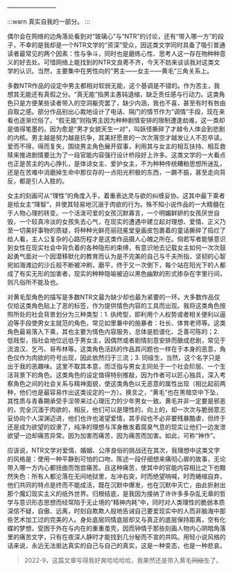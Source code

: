 ————————

:::warn
真实自我的一部分。
:::

偶尔会在网络的边角落处看到对“玻璃心”与“NTR”的讨论，还有“带入哪一方”的段子，不幸的是我却是一个NTR文学的“资深”受众，因这类文学同时具备了吸引普通读者最常见的两个因素：性与争斗，同时也是磨练心性、思考人这一存在物种种意义的好去处。可惜网络上能找到的NTR文良莠不齐，今天不妨来谈谈我对这类文学的认识。当然，主要集中在男性向的”男主——女主——黄毛“三角关系上。

多数NTR作品的设定中男主都相对软弱无能，这个基调是不错的。作为苦主，我想其无能还有真假之分。“真无能”指男主愚钝退缩，缺乏责任感与行动力。这类角色只是方便某些读者带入的空洞躯壳罢了，缺少内涵，我也不喜，甚至有时有咎由自取之感。部分作品别出心裁地设计了电话、隔门的情节作为“调情”手段，现在来看也逐渐烂俗了。“假无能”则指男主因为种种剧情安排的限制遭逢劫难，这一类却是值得笔墨的。因为愈是“男才女貌天生一对”，叫妖怪撕碎了才越令人体会到悲剧的内核。男主越是努力越是抗争，其美好愿景的一次次落空才越发让人不忍卒读。爱而不得，得而复失，围绕男主角色展开叙事，利用其与女主的相互扶持、相互救赎来推进剧情要比为了一段官能内容强行设计桥段好上许多。这类文学的一大看点也正是苦主的内心挣扎，是体谅女主、爱护女主，不为种种传统糟粕思想所迷乱，还是在苦难中消磨掉生命中那仅存的一点阳光积极的东西，一蹶不振，甚至走向背反，都是引人入胜的。

女主的刻画可从“理性”的角度入手，着重表达灵与欲的纠缠妥协。这其中最下乘者是给女主“降智”，并使其轻易地沉溺于肉欲的行为。殊不知小说作品的一大精髓在于人物心理的转变。一个活泼可爱的女孩沉默寡言，一个明媚鲜妍的女孩厌世自毁，一个较真冷淡的女孩失去心气，在现实的遭遇中建立起对理想、爱情、正义乃至一切美好事物的质疑，将种种光鲜亮丽冠冕堂皇画皮包裹着的童话撕碎了捣烂了给人看，主人公复杂的心路历程才是这类作品摄人心魄之所在。倘若写者能够意识到女性在现实社会中背负着的各种隐形的束缚，有意识地去记载女主如何一次次鼓起勇气面对一个因潜移默化的教育而认为是不完美的自己与千夫所指，坚韧的心智宛如海滩边的沙丘般不断被冲刷，磨平，终于又一次倒下，每个站在阳光下的人都成了有实无形的加害者，现实的种种隐喻被迫以黑色幽默的形式掺杂在字里行间，则凡俗所不能及也。

对黄毛型角色的描写是多数NTR文最为缺少却也最为紧要的一环。大多数作品仅仅给这类角色贴上了恶的标签，作为提供情色内容的工具而出现。我将这类角色按照所处的社会背景划分为三种类型：1. 纨绔型，即利用个人权势或者相关便利以逼迫等手段使男女主就范的角色，常见如里番中的施暴者：社长、体育老师等。这类角色最易落入下乘，其也主要为情色内容服务，总体是脸谱化、乏善可陈的；2. 低贱型，指社会地位远低于男女主，因偶然或者剧情刻意安排而酿成悲剧，常见于流浪汉、乞丐、哥布林等。这类角色活跃的作品其问题也一样在于本身的恶意，角色仅作为肉欲的符号出现，因此依然归于三流；3. 同级生，当然，这个名字只是出于我的恶趣味。这里不取其本意，而泛指与男女主同处于一个社会阶层、一个生活背景下的角色。这类角色的设定值得特别推敲，因为作者可以匠心独具，深入考察角色之间的社会关系与精神面貌，使这类角色以无恶意的属性出现（相比起前两种，他们也是最容易作出这类设定的一方）。换言之，“黄毛”也在黑暗空中下坠，其性质与青春期承受手淫带来过心理压力的少年男女一致。黄毛并非一定要是邪恶的，完全沉湎于肉欲的，相反，他们可以是理性的，向上的，却一次次与脆弱意志妥协向个人深渊迈进，他们也许也渴望爱情，其手段也不必非要残暴酷虐，但终于还是成为欲望的奴隶了，纯净的理想与浑身散发着腐臭气息的现实让他们一边发泄欲望一边却痛苦异常。因为加害而痛苦，因为痛苦而加害。如此，可称“神作”。

应该说，NTR文学对爱情、婚姻、公序良俗的挑战还在其次，我理想中这类文字的风格是：使用一种平静到可怕的口吻，陈述一段仔细想来痛彻心扉的故事，无论带入哪一方内心都扭曲而饱尝痛苦。且这种痛苦，使其中的官能内容相比之下也黯然失色：所有人都沦落在无间地狱里，左冲右突，时而绝望呐喊，时而蜷缩自弃，他们共同的特点是终而不能成活，既在沉默中爆发，也在沉默中灭亡，由此折射出那个魔幻现实主义的纸外世界。归根结底，是我因为接纳了许许多多杂乱无章的哲学与意识形态思想而经常陷于无止境的“精神内耗”中，同时对人类理性的脆弱本质深信不疑，自傲、远离，时刻自欺欺人般地告诫自己要爱现实中的人而非脑海中那些艺术加工过的完美的人。身处底层同情底层却又与真正的底层保持距离，空有化蝶的梦想，受困于外在与内在的重重茧壳，因而钟情于那些刻画人物内心阴暗角落里的痛苦文字，只有在夜深人静时才能找到几分秘而不宣的共鸣。用轻小说风格的话来说，永远无法抵达真实的自己与自己的真实，这是一种变态，也是一种悲哀。

> 2022-9，这篇文章写得我好爽哈哈哈哈，我果然还是带入黄毛~~同级生~~了。
